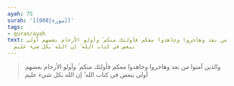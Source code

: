```yaml
---
ayah: 75
surah: '[[008|سورة]]'
tags:
- quran/ayah
text: والذين آمنوا من بعد وهاجروا وجاهدوا معكم فأولئك منكم ۚ وأولو الأرحام بعضهم أولى
  ببعض في كتاب الله ۗ إن الله بكل شيء عليم
---
```

> والذين آمنوا من بعد وهاجروا وجاهدوا معكم فأولئك منكم ۚ وأولو الأرحام بعضهم أولى ببعض في كتاب الله ۗ إن الله بكل شيء عليم
